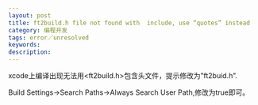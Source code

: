 ```yaml
---
layout: post
title: ft2build.h file not found with  include, use “quotes” instead
category: 编程开发
tags: error／unresolved
keywords: 
description: 
---
```


xcode上编译出现无法用\<ft2build.h\>包含头文件，提示修改为”ft2buid.h”.

Build Settings-\>Search Paths-\>Always Search User Path,修改为true即可。








